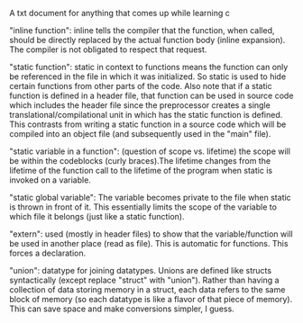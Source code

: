 A txt document for anything that comes up while learning c

"inline function": inline tells the compiler that the function, when called, should be directly replaced by the actual function body (inline expansion). The compiler is not obligated to respect that request.

"static function": static in context to functions means the function can only be referenced in the file in which it was initialized. So static is used to hide certain functions from other parts of the code. Also note that if a static function is defined in a header file, that function can be used in source code which includes the header file since the preprocessor creates a single translational/compilational unit in which has the static function is defined. This contrasts from writing a static function in a source code which will be compiled into an object file (and subsequently used in the "main" file).

"static variable in a function": (question of scope vs. lifetime) the scope will be within the codeblocks (curly braces).The lifetime changes from the lifetime of the function call to the lifetime of the program when static is invoked on a variable.

"static global variable": The variable becomes private to the file when static is thrown in front of it. This essentially limits the scope of the variable to which file it belongs (just like a static function).

"extern": used (mostly in header files) to show that the variable/function will be used in another place (read as file). This is automatic for functions. This forces a declaration.

"union": datatype for joining datatypes. Unions are defined like structs syntactically (except replace "struct" with "union"). Rather than having a collection of data storing memory in a struct, each data refers to the same block of memory (so each datatype is like a flavor of that piece of memory). This can save space and make conversions simpler, I guess.

